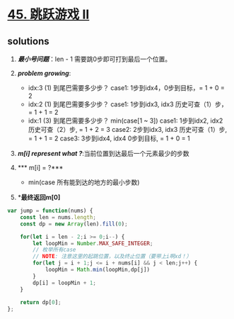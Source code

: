 # [45. 跳跃游戏 II](https://leetcode-cn.com/problems/jump-game-ii/)

## solutions

1. ***最小号问题***：len - 1 需要跳0步即可打到最后一个位置。

1. ***problem growing***:
	- idx:3 (1) 到尾巴需要多少步？
		case1: 1步到idx4，0步到目标，= 1 + 0 = 2
	- idx:2 (1) 到尾巴需要多少步？
		case1: 1步到idx3, idx3 历史可查（1）步，= 1 + 1 = 2
	- idx:1 (3) 到尾巴需要多少步？ min(case[1 ~ 3])
		case1: 1步到idx2, idx2 历史可查（2）步, = 1 + 2 = 3
		case2: 2步到idx3, idx3 历史可查（1）步, = 1 + 1 = 2
	 	case3: 3步到idx4, idx4 0步到目标, = 1 + 0 = 1
3. ***m[i] represent what ?***:当前位置到达最后一个元素最少的步数
4. *** m[i] = ?***
	- min(case 所有能到达的地方的最小步数)
5. ***最终返回m[0]**

```js
var jump = function(nums) {
    const len = nums.length;
    const dp = new Array(len).fill(0);

    for(let i = len - 2;i >= 0;i--) {
        let loopMin = Number.MAX_SAFE_INTEGER;
        // 枚举所有case
        // NOTE: 注意这里的起跳位置，以及终止位置（要带上i啊xd！）
        for(let j = i + 1;j <= i + nums[i] && j < len;j++) {
            loopMin = Math.min(loopMin,dp[j])
        }
        dp[i] = loopMin + 1;
    }
    
    return dp[0];
};

```